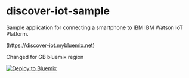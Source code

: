 # discover-iot-sample

Sample application for connecting a smartphone to IBM IBM Watson IoT Platform.

(https://discover-iot.mybluemix.net)

Changed for GB bluemix region

[![Deploy to Bluemix](https://bluemix.net/deploy/button.png)](https://bluemix.net/deploy?repository=https://github.com/Muritiku/discover-iot-sample)
